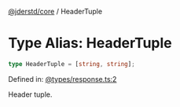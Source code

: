 [@jderstd/core](../README.md) / HeaderTuple

# Type Alias: HeaderTuple

```ts
type HeaderTuple = [string, string];
```

Defined in: [@types/response.ts:2](https://github.com/jderstd/core.js/blob/7c2ca31959b987ff3d948220b721ea46e9c159a4/package/src/@types/response.ts#L2)

Header tuple.
